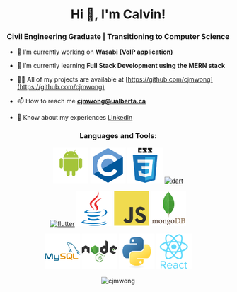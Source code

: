 <h1 align="center">Hi 👋, I'm Calvin!</h1>
<h3 align="center">Civil Engineering Graduate | Transitioning to Computer Science</h3>
<p align="center">
</p>
<p align="center">
</p>

- 🔭 I’m currently working on **Wasabi (VoIP application)**
  
- 🌱 I’m currently learning **Full Stack Development using the MERN stack**
  
- 👨‍💻 All of my projects are available at [https://github.com/cjmwong](https://github.com/cjmwong)
  
- 📫 How to reach me **cjmwong@ualberta.ca**
  
- 📄 Know about my experiences [LinkedIn](https://www.linkedin.com/in/calvin-wong-667b0b20b/)
<p align="center">
</p>

<h3 align="center">Languages and Tools:</h3>
<p align="center"> 
  <p align="center">
    <a href="https://developer.android.com" target="_blank" rel="noreferrer"> <img src="https://raw.githubusercontent.com/devicons/devicon/master/icons/android/android-original-wordmark.svg" alt="android" width="80" height="80"/></a>
    <a href="https://www.cprogramming.com/" target="_blank" rel="noreferrer"> <img src="https://raw.githubusercontent.com/devicons/devicon/master/icons/c/c-original.svg" alt="c" width="80" height="80"/></a> 
    <a href="https://www.w3schools.com/css/" target="_blank" rel="noreferrer"> <img src="https://raw.githubusercontent.com/devicons/devicon/master/icons/css3/css3-original-wordmark.svg" alt="css3" width="80" height="80"/></a> 
    <a href="https://dart.dev" target="_blank" rel="noreferrer"> <img src="https://www.vectorlogo.zone/logos/dartlang/dartlang-icon.svg" alt="dart" width="80" height="80""/></a> 
  </p>
  <p align="center">
    <a href="https://flutter.dev" target="_blank" rel="noreferrer"> <img src="https://www.vectorlogo.zone/logos/flutterio/flutterio-icon.svg" alt="flutter" width="80" height="80"/></a> 
    <a href="https://www.java.com" target="_blank" rel="noreferrer"> <img src="https://raw.githubusercontent.com/devicons/devicon/master/icons/java/java-original.svg" alt="java" width="80" height="80"/></a> 
    <a href="https://developer.mozilla.org/en-US/docs/Web/JavaScript" target="_blank" rel="noreferrer"> <img src="https://raw.githubusercontent.com/devicons/devicon/master/icons/javascript/javascript-original.svg" alt="javascript" width="80" height="80"/></a> 
    <a href="https://www.mongodb.com/" target="_blank" rel="noreferrer"> <img src="https://raw.githubusercontent.com/devicons/devicon/master/icons/mongodb/mongodb-original-wordmark.svg" alt="mongodb" width="80" height="80"/></a> 
  </p>
  <p align="center">
    <a href="https://www.mysql.com/" target="_blank" rel="noreferrer"> <img src="https://raw.githubusercontent.com/devicons/devicon/master/icons/mysql/mysql-original-wordmark.svg" alt="mysql" width="80" height="80"/></a> 
    <a href="https://nodejs.org" target="_blank" rel="noreferrer"> <img src="https://raw.githubusercontent.com/devicons/devicon/master/icons/nodejs/nodejs-original-wordmark.svg" alt="nodejs" width="80" height="80"/></a> 
    <a href="https://www.python.org" target="_blank" rel="noreferrer"> <img src="https://raw.githubusercontent.com/devicons/devicon/master/icons/python/python-original.svg" alt="python" width="80" height="80"/></a> 
    <a href="https://reactjs.org/" target="_blank" rel="noreferrer"> <img src="https://raw.githubusercontent.com/devicons/devicon/master/icons/react/react-original-wordmark.svg" alt="react" width="80" height="80"/></a> 
  </p>
</p>

<p align="center"><img align="center" src="https://github-readme-stats.vercel.app/api/top-langs?username=cjmwong&show_icons=true&locale=en&layout=compact" alt="cjmwong" /></p>
